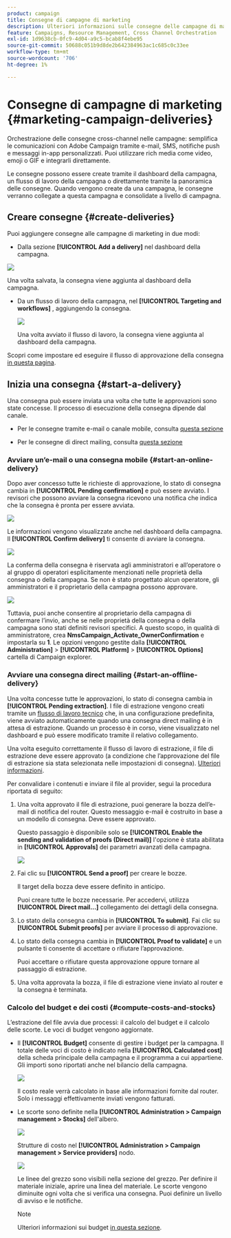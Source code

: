 ```yaml
---
product: campaign
title: Consegne di campagne di marketing
description: Ulteriori informazioni sulle consegne delle campagne di marketing
feature: Campaigns, Resource Management, Cross Channel Orchestration
exl-id: 1d9638cb-0fc9-4d04-a9c5-bcab8f4ebe95
source-git-commit: 50688c051b9d8de2b642384963ac1c685c0c33ee
workflow-type: tm+mt
source-wordcount: '706'
ht-degree: 1%

---
```


# Consegne di campagne di marketing {#marketing-campaign-deliveries}

Orchestrazione delle consegne cross-channel nelle campagne: semplifica le comunicazioni con Adobe Campaign tramite e-mail, SMS, notifiche push e messaggi in-app personalizzati. Puoi utilizzare rich media come video, emoji o GIF e integrarli direttamente.

Le consegne possono essere create tramite il dashboard della campagna, un flusso di lavoro della campagna o direttamente tramite la panoramica delle consegne. Quando vengono create da una campagna, le consegne verranno collegate a questa campagna e consolidate a livello di campagna.

## Creare consegne {#create-deliveries}

Puoi aggiungere consegne alle campagne di marketing in due modi:

* Dalla sezione **[!UICONTROL Add a delivery]** nel dashboard della campagna.

![](assets/campaign_op_add_delivery.png)

Una volta salvata, la consegna viene aggiunta al dashboard della campagna.

* Da un flusso di lavoro della campagna, nel **[!UICONTROL Targeting and workflows]** , aggiungendo la consegna.

  ![](assets/campaign-wf-delivery.png)

  Una volta avviato il flusso di lavoro, la consegna viene aggiunta al dashboard della campagna.

Scopri come impostare ed eseguire il flusso di approvazione della consegna [in questa pagina](marketing-campaign-approval.md).

## Inizia una consegna {#start-a-delivery}

Una consegna può essere inviata una volta che tutte le approvazioni sono state concesse. Il processo di esecuzione della consegna dipende dal canale.

* Per le consegne tramite e-mail o canale mobile, consulta [questa sezione](#start-an-online-delivery)

* Per le consegne di direct mailing, consulta [questa sezione](#start-an-offline-delivery)

### Avviare un’e-mail o una consegna mobile {#start-an-online-delivery}

Dopo aver concesso tutte le richieste di approvazione, lo stato di consegna cambia in **[!UICONTROL Pending confirmation]** e può essere avviato. I revisori che possono avviare la consegna ricevono una notifica che indica che la consegna è pronta per essere avviata.

![](assets/confirm-delivery.png)

Le informazioni vengono visualizzate anche nel dashboard della campagna. Il **[!UICONTROL Confirm delivery]** ti consente di avviare la consegna.

![](assets/confirm-delivery-from-dashboard.png)

La conferma della consegna è riservata agli amministratori e all’operatore o al gruppo di operatori esplicitamente menzionati nelle proprietà della consegna o della campagna. Se non è stato progettato alcun operatore, gli amministratori e il proprietario della campagna possono approvare.

![](assets/select-delivery-reviewers.png)

Tuttavia, puoi anche consentire al proprietario della campagna di confermare l’invio, anche se nelle proprietà della consegna o della campagna sono stati definiti revisori specifici. A questo scopo, in qualità di amministratore, crea **NmsCampaign_Activate_OwnerConfirmation** e impostarla su **1**. Le opzioni vengono gestite dalla **[!UICONTROL Administration]** > **[!UICONTROL Platform]** > **[!UICONTROL Options]** cartella di Campaign explorer.


### Avviare una consegna direct mailing {#start-an-offline-delivery}

Una volta concesse tutte le approvazioni, lo stato di consegna cambia in **[!UICONTROL Pending extraction]**. I file di estrazione vengono creati tramite un [flusso di lavoro tecnico](../workflow/technical-workflows.md) che, in una configurazione predefinita, viene avviato automaticamente quando una consegna direct mailing è in attesa di estrazione. Quando un processo è in corso, viene visualizzato nel dashboard e può essere modificato tramite il relativo collegamento.

Una volta eseguito correttamente il flusso di lavoro di estrazione, il file di estrazione deve essere approvato (a condizione che l’approvazione del file di estrazione sia stata selezionata nelle impostazioni di consegna). [Ulteriori informazioni](marketing-campaign-approval.md#approving-an-extraction-file).

Per convalidare i contenuti e inviare il file al provider, segui la procedura riportata di seguito:

1. Una volta approvato il file di estrazione, puoi generare la bozza dell’e-mail di notifica del router. Questo messaggio e-mail è costruito in base a un modello di consegna. Deve essere approvato.

   Questo passaggio è disponibile solo se **[!UICONTROL Enable the sending and validation of proofs (Direct mail)]** l&#39;opzione è stata abilitata in **[!UICONTROL Approvals]** dei parametri avanzati della campagna.

   ![](assets/enable-proof-validation.png)

1. Fai clic su **[!UICONTROL Send a proof]** per creare le bozze.

   Il target della bozza deve essere definito in anticipo.

   Puoi creare tutte le bozze necessarie. Per accedervi, utilizza **[!UICONTROL Direct mail...]** collegamento dei dettagli della consegna.

1. Lo stato della consegna cambia in **[!UICONTROL To submit]**. Fai clic su **[!UICONTROL Submit proofs]** per avviare il processo di approvazione.

1. Lo stato della consegna cambia in **[!UICONTROL Proof to validate]** e un pulsante ti consente di accettare o rifiutare l’approvazione.

   Puoi accettare o rifiutare questa approvazione oppure tornare al passaggio di estrazione.

1. Una volta approvata la bozza, il file di estrazione viene inviato al router e la consegna è terminata.

### Calcolo del budget e dei costi {#compute-costs-and-stocks}

L’estrazione del file avvia due processi: il calcolo del budget e il calcolo delle scorte. Le voci di budget vengono aggiornate.

* Il **[!UICONTROL Budget]** consente di gestire i budget per la campagna. Il totale delle voci di costo è indicato nella **[!UICONTROL Calculated cost]** della scheda principale della campagna e il programma a cui appartiene. Gli importi sono riportati anche nel bilancio della campagna.

  ![](assets/campaign-budget-tab.png)

  Il costo reale verrà calcolato in base alle informazioni fornite dal router. Solo i messaggi effettivamente inviati vengono fatturati.

* Le scorte sono definite nella **[!UICONTROL Administration > Campaign management > Stocks]** dell&#39;albero.

  ![](assets/campaign-stocks.png)

  Strutture di costo nel **[!UICONTROL Administration > Campaign management > Service providers]** nodo.

  ![](assets/campaign-service-providers.png)

  Le linee del grezzo sono visibili nella sezione del grezzo. Per definire il materiale iniziale, aprire una linea del materiale. Le scorte vengono diminuite ogni volta che si verifica una consegna. Puoi definire un livello di avviso e le notifiche.


  >[!NOTE]
  >
  >Ulteriori informazioni sui budget [in questa sezione](providers--stocks-and-budgets.md).
